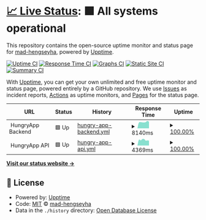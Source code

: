 # [📈 Live Status](https://mad-hengseyha.github.io/hungry-app-status): <!--live status--> **🟩 All systems operational**

This repository contains the open-source uptime monitor and status page for [mad-hengseyha](https://mad-hengseyha.github.io/hungry-app-status), powered by [Upptime](https://github.com/upptime/upptime).

[![Uptime CI](https://github.com/mad-hengseyha/hungry-app-status/workflows/Uptime%20CI/badge.svg)](https://github.com/mad-hengseyha/hungry-app-status/actions?query=workflow%3A%22Uptime+CI%22)
[![Response Time CI](https://github.com/mad-hengseyha/hungry-app-status/workflows/Response%20Time%20CI/badge.svg)](https://github.com/mad-hengseyha/hungry-app-status/actions?query=workflow%3A%22Response+Time+CI%22)
[![Graphs CI](https://github.com/mad-hengseyha/hungry-app-status/workflows/Graphs%20CI/badge.svg)](https://github.com/mad-hengseyha/hungry-app-status/actions?query=workflow%3A%22Graphs+CI%22)
[![Static Site CI](https://github.com/mad-hengseyha/hungry-app-status/workflows/Static%20Site%20CI/badge.svg)](https://github.com/mad-hengseyha/hungry-app-status/actions?query=workflow%3A%22Static+Site+CI%22)
[![Summary CI](https://github.com/mad-hengseyha/hungry-app-status/workflows/Summary%20CI/badge.svg)](https://github.com/mad-hengseyha/hungry-app-status/actions?query=workflow%3A%22Summary+CI%22)

With [Upptime](https://upptime.js.org), you can get your own unlimited and free uptime monitor and status page, powered entirely by a GitHub repository. We use [Issues](https://github.com/mad-hengseyha/hungry-app-status/issues) as incident reports, [Actions](https://github.com/mad-hengseyha/hungry-app-status/actions) as uptime monitors, and [Pages](https://mad-hengseyha.github.io/hungry-app-status) for the status page.

<!--start: status pages-->
<!-- This summary is generated by Upptime (https://github.com/upptime/upptime) -->
<!-- Do not edit this manually, your changes will be overwritten -->
<!-- prettier-ignore -->
| URL | Status | History | Response Time | Uptime |
| --- | ------ | ------- | ------------- | ------ |
| <img alt="" src="https://assets.website-files.com/615a7301656c0a8be70fc9b1/620dcb90a7f4744361044a28_hungryapp-secondary-logo-no-border-01.svg" height="13"> HungryApp Backend | 🟩 Up | [hungry-app-backend.yml](https://github.com/mad-hengseyha/hungry-app-status/commits/HEAD/history/hungry-app-backend.yml) | <details><summary><img alt="Response time graph" src="./graphs/hungry-app-backend/response-time-week.png" height="20"> 8140ms</summary><br><a href="https://status.hungryapp.asia/history/hungry-app-backend"><img alt="Response time 8740" src="https://img.shields.io/endpoint?url=https%3A%2F%2Fraw.githubusercontent.com%2Fmad-hengseyha%2Fhungry-app-status%2FHEAD%2Fapi%2Fhungry-app-backend%2Fresponse-time.json"></a><br><a href="https://status.hungryapp.asia/history/hungry-app-backend"><img alt="24-hour response time 7744" src="https://img.shields.io/endpoint?url=https%3A%2F%2Fraw.githubusercontent.com%2Fmad-hengseyha%2Fhungry-app-status%2FHEAD%2Fapi%2Fhungry-app-backend%2Fresponse-time-day.json"></a><br><a href="https://status.hungryapp.asia/history/hungry-app-backend"><img alt="7-day response time 8140" src="https://img.shields.io/endpoint?url=https%3A%2F%2Fraw.githubusercontent.com%2Fmad-hengseyha%2Fhungry-app-status%2FHEAD%2Fapi%2Fhungry-app-backend%2Fresponse-time-week.json"></a><br><a href="https://status.hungryapp.asia/history/hungry-app-backend"><img alt="30-day response time 9136" src="https://img.shields.io/endpoint?url=https%3A%2F%2Fraw.githubusercontent.com%2Fmad-hengseyha%2Fhungry-app-status%2FHEAD%2Fapi%2Fhungry-app-backend%2Fresponse-time-month.json"></a><br><a href="https://status.hungryapp.asia/history/hungry-app-backend"><img alt="1-year response time 9229" src="https://img.shields.io/endpoint?url=https%3A%2F%2Fraw.githubusercontent.com%2Fmad-hengseyha%2Fhungry-app-status%2FHEAD%2Fapi%2Fhungry-app-backend%2Fresponse-time-year.json"></a></details> | <details><summary><a href="https://status.hungryapp.asia/history/hungry-app-backend">100.00%</a></summary><a href="https://status.hungryapp.asia/history/hungry-app-backend"><img alt="All-time uptime 99.55%" src="https://img.shields.io/endpoint?url=https%3A%2F%2Fraw.githubusercontent.com%2Fmad-hengseyha%2Fhungry-app-status%2FHEAD%2Fapi%2Fhungry-app-backend%2Fuptime.json"></a><br><a href="https://status.hungryapp.asia/history/hungry-app-backend"><img alt="24-hour uptime 100.00%" src="https://img.shields.io/endpoint?url=https%3A%2F%2Fraw.githubusercontent.com%2Fmad-hengseyha%2Fhungry-app-status%2FHEAD%2Fapi%2Fhungry-app-backend%2Fuptime-day.json"></a><br><a href="https://status.hungryapp.asia/history/hungry-app-backend"><img alt="7-day uptime 100.00%" src="https://img.shields.io/endpoint?url=https%3A%2F%2Fraw.githubusercontent.com%2Fmad-hengseyha%2Fhungry-app-status%2FHEAD%2Fapi%2Fhungry-app-backend%2Fuptime-week.json"></a><br><a href="https://status.hungryapp.asia/history/hungry-app-backend"><img alt="30-day uptime 100.00%" src="https://img.shields.io/endpoint?url=https%3A%2F%2Fraw.githubusercontent.com%2Fmad-hengseyha%2Fhungry-app-status%2FHEAD%2Fapi%2Fhungry-app-backend%2Fuptime-month.json"></a><br><a href="https://status.hungryapp.asia/history/hungry-app-backend"><img alt="1-year uptime 99.48%" src="https://img.shields.io/endpoint?url=https%3A%2F%2Fraw.githubusercontent.com%2Fmad-hengseyha%2Fhungry-app-status%2FHEAD%2Fapi%2Fhungry-app-backend%2Fuptime-year.json"></a></details>
| <img alt="" src="https://assets.website-files.com/615a7301656c0a8be70fc9b1/620dcb90a7f4744361044a28_hungryapp-secondary-logo-no-border-01.svg" height="13"> HungryApp API | 🟩 Up | [hungry-app-api.yml](https://github.com/mad-hengseyha/hungry-app-status/commits/HEAD/history/hungry-app-api.yml) | <details><summary><img alt="Response time graph" src="./graphs/hungry-app-api/response-time-week.png" height="20"> 4369ms</summary><br><a href="https://status.hungryapp.asia/history/hungry-app-api"><img alt="Response time 4573" src="https://img.shields.io/endpoint?url=https%3A%2F%2Fraw.githubusercontent.com%2Fmad-hengseyha%2Fhungry-app-status%2FHEAD%2Fapi%2Fhungry-app-api%2Fresponse-time.json"></a><br><a href="https://status.hungryapp.asia/history/hungry-app-api"><img alt="24-hour response time 5117" src="https://img.shields.io/endpoint?url=https%3A%2F%2Fraw.githubusercontent.com%2Fmad-hengseyha%2Fhungry-app-status%2FHEAD%2Fapi%2Fhungry-app-api%2Fresponse-time-day.json"></a><br><a href="https://status.hungryapp.asia/history/hungry-app-api"><img alt="7-day response time 4369" src="https://img.shields.io/endpoint?url=https%3A%2F%2Fraw.githubusercontent.com%2Fmad-hengseyha%2Fhungry-app-status%2FHEAD%2Fapi%2Fhungry-app-api%2Fresponse-time-week.json"></a><br><a href="https://status.hungryapp.asia/history/hungry-app-api"><img alt="30-day response time 4049" src="https://img.shields.io/endpoint?url=https%3A%2F%2Fraw.githubusercontent.com%2Fmad-hengseyha%2Fhungry-app-status%2FHEAD%2Fapi%2Fhungry-app-api%2Fresponse-time-month.json"></a><br><a href="https://status.hungryapp.asia/history/hungry-app-api"><img alt="1-year response time 4858" src="https://img.shields.io/endpoint?url=https%3A%2F%2Fraw.githubusercontent.com%2Fmad-hengseyha%2Fhungry-app-status%2FHEAD%2Fapi%2Fhungry-app-api%2Fresponse-time-year.json"></a></details> | <details><summary><a href="https://status.hungryapp.asia/history/hungry-app-api">100.00%</a></summary><a href="https://status.hungryapp.asia/history/hungry-app-api"><img alt="All-time uptime 99.60%" src="https://img.shields.io/endpoint?url=https%3A%2F%2Fraw.githubusercontent.com%2Fmad-hengseyha%2Fhungry-app-status%2FHEAD%2Fapi%2Fhungry-app-api%2Fuptime.json"></a><br><a href="https://status.hungryapp.asia/history/hungry-app-api"><img alt="24-hour uptime 100.00%" src="https://img.shields.io/endpoint?url=https%3A%2F%2Fraw.githubusercontent.com%2Fmad-hengseyha%2Fhungry-app-status%2FHEAD%2Fapi%2Fhungry-app-api%2Fuptime-day.json"></a><br><a href="https://status.hungryapp.asia/history/hungry-app-api"><img alt="7-day uptime 100.00%" src="https://img.shields.io/endpoint?url=https%3A%2F%2Fraw.githubusercontent.com%2Fmad-hengseyha%2Fhungry-app-status%2FHEAD%2Fapi%2Fhungry-app-api%2Fuptime-week.json"></a><br><a href="https://status.hungryapp.asia/history/hungry-app-api"><img alt="30-day uptime 100.00%" src="https://img.shields.io/endpoint?url=https%3A%2F%2Fraw.githubusercontent.com%2Fmad-hengseyha%2Fhungry-app-status%2FHEAD%2Fapi%2Fhungry-app-api%2Fuptime-month.json"></a><br><a href="https://status.hungryapp.asia/history/hungry-app-api"><img alt="1-year uptime 99.53%" src="https://img.shields.io/endpoint?url=https%3A%2F%2Fraw.githubusercontent.com%2Fmad-hengseyha%2Fhungry-app-status%2FHEAD%2Fapi%2Fhungry-app-api%2Fuptime-year.json"></a></details>

<!--end: status pages-->

[**Visit our status website →**](https://mad-hengseyha.github.io/hungry-app-status)

## 📄 License

- Powered by: [Upptime](https://github.com/upptime/upptime)
- Code: [MIT](./LICENSE) © [mad-hengseyha](https://mad-hengseyha.github.io/hungry-app-status)
- Data in the `./history` directory: [Open Database License](https://opendatacommons.org/licenses/odbl/1-0/)
